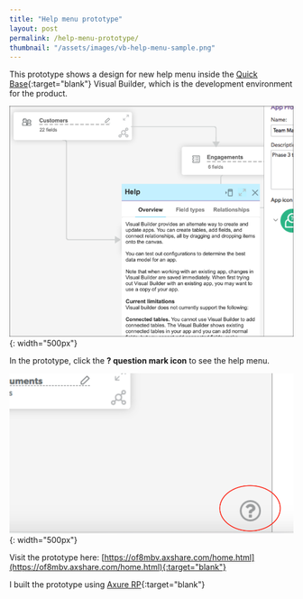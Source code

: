 ```yaml
---
title: "Help menu prototype"
layout: post
permalink: /help-menu-prototype/
thumbnail: "/assets/images/vb-help-menu-sample.png"
---
```

This prototype shows a design for new help menu inside the [Quick Base](https://www.quickbase.com){:target="blank"} Visual Builder, which is the development environment for the product.

![](/assets/images/vb-help-menu-sample.png){: width="500px"}

In the prototype, click the **? question mark icon** to see the help menu.

![](/assets/images/vb-help-menu.png){: width="500px"}

Visit the prototype here: [https://of8mbv.axshare.com/home.html](https://of8mbv.axshare.com/home.html){:target="blank"}

I built the prototype using [Axure RP](https://www.axure.com/){:target="blank"}
